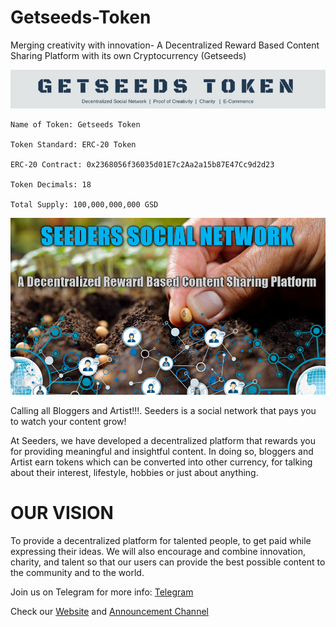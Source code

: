 # Getseeds-Token
Merging creativity with innovation- A Decentralized Reward Based Content Sharing Platform with its own Cryptocurrency (Getseeds)

 ![alt tag](https://github.com/Getseeds-GSD/Getseeds-Token/blob/master/GETSEEDS%20TOKEN.jpg)
 
    Name of Token: Getseeds Token

    Token Standard: ERC-20 Token

    ERC-20 Contract: 0x2368056f36035d01E7c2Aa2a15b87E47Cc9d2d23

    Token Decimals: 18

    Total Supply: 100,000,000,000 GSD
    
  ![alt tag](https://github.com/Getseeds-GSD/Getseeds-Token/blob/master/seeders4.png)
    
   Calling all Bloggers and Artist!!!. Seeders is a social network that pays you to watch your content grow!
   
   At Seeders, we have developed a decentralized platform that rewards you for providing meaningful and insightful content. In doing so, bloggers and Artist earn tokens which can be converted into other currency, for talking about their interest, lifestyle, hobbies or just about anything.

# OUR VISION

To provide a decentralized platform for talented people, to get paid while expressing their ideas. We will also encourage and combine innovation, charity, and talent so that our users can provide the best possible content to the community and to the world.

<p>Join us on Telegram for more info: <a href="https://t.me/getseeds" rel="nofollow">Telegram</a></p>

<p>Check our <a href="http://getseeds.info" rel="nofollow">Website</a> and <a href="https://medium.com/@getseeds" rel="nofollow">Announcement Channel</a></p>
